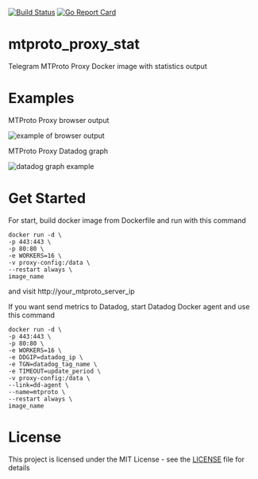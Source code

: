 [![Build Status](https://travis-ci.com/trigun117/mtproto_proxy_stat.svg?branch=master)](https://travis-ci.com/trigun117/mtproto_proxy_stat) [![Go Report Card](https://goreportcard.com/badge/github.com/trigun117/mtproto_proxy_stat)](https://goreportcard.com/report/github.com/trigun117/mtproto_proxy_stat)

# mtproto_proxy_stat

Telegram MTProto Proxy Docker image with statistics output

# Examples

MTProto Proxy browser output

![example of browser output](https://github.com/trigun117/mtproto_proxy_stat/blob/master/image.JPG)

MTProto Proxy Datadog graph

![datadog graph example](https://github.com/trigun117/mtproto_proxy_stat/blob/master/image1.JPG)

# Get Started

For start, build docker image from Dockerfile and run with this command
```
docker run -d \
-p 443:443 \
-p 80:80 \
-e WORKERS=16 \
-v proxy-config:/data \
--restart always \
image_name
```
and visit http://your_mtproto_server_ip

If you want send metrics to Datadog, start Datadog Docker agent and use this command
```
docker run -d \
-p 443:443 \
-p 80:80 \
-e WORKERS=16 \
-e DDGIP=datadog_ip \
-e TGN=datadog_tag_name \
-e TIMEOUT=update_period \
-v proxy-config:/data \
--link=dd-agent \
--name=mtproto \
--restart always \
image_name
```

# License

This project is licensed under the MIT License - see the [LICENSE](LICENSE) file for details